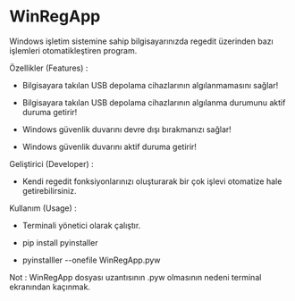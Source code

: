 # WinRegApp

Windows işletim sistemine sahip bilgisayarınızda regedit üzerinden bazı işlemleri otomatikleştiren program. 

Özellikler (Features) : 
 
 - Bilgisayara takılan USB depolama cihazlarının algılanmamasını sağlar!
 
 - Bilgisayara takılan USB depolama cihazlarının algılanma durumunu aktif duruma getirir!
 
 - Windows güvenlik duvarını devre dışı bırakmanızı sağlar!
 
 - Windows güvenlik duvarını aktif duruma getirir!
 
 Geliştirici (Developer) :
 
 - Kendi regedit fonksiyonlarınızı oluşturarak bir çok işlevi otomatize hale getirebilirsiniz.

Kullanım (Usage) :

- Terminali yönetici olarak çalıştır.

- pip install pyinstaller

- pyinstalller --onefile WinRegApp.pyw

Not : WinRegApp dosyası uzantısının .pyw olmasının nedeni terminal ekranından kaçınmak.
